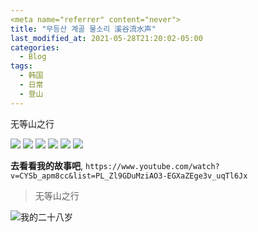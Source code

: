 ```yaml
---
<meta name="referrer" content="never">
title: "무등산 계골 물소리 溪谷流水声"
last_modified_at: 2021-05-28T21:20:02-05:00
categories:
  - Blog
tags:
  - 韩国
  - 日常
  - 登山
---
```


无等山之行

<image src="http://m.qpic.cn/psc?/V509PKEk2wDpi81CQ7hL126LGL092Uzy/TmEUgtj9EK6.7V8ajmQrEO.jlWhrbCrxpi02T6o1VIXR5b2oWaW0vsxWIhwn376qdznk0FRhWoajRhPf9mi.gTYhmc*Ojmo*yb5LcaAwbl4!/b&bo=OASgBTgEoAUBGT4!&rf=viewer_4">
<image src="http://m.qpic.cn/psc?/V509PKEk2wDpi81CQ7hL126LGL092Uzy/TmEUgtj9EK6.7V8ajmQrEO.jlWhrbCrxpi02T6o1VIXR5b2oWaW0vsxWIhwn376qdznk0FRhWoajRhPf9mi.gTYhmc*Ojmo*yb5LcaAwbl4!/b&bo=OASgBTgEoAUBGT4!&rf=viewer_4">
<image src="http://m.qpic.cn/psc?/V509PKEk2wDpi81CQ7hL126LGL092Uzy/TmEUgtj9EK6.7V8ajmQrEO.jlWhrbCrxpi02T6o1VIXR5b2oWaW0vsxWIhwn376qdznk0FRhWoajRhPf9mi.gTYhmc*Ojmo*yb5LcaAwbl4!/b&bo=OASgBTgEoAUBGT4!&rf=viewer_4">
<image src="http://m.qpic.cn/psc?/V509PKEk2wDpi81CQ7hL126LGL092Uzy/TmEUgtj9EK6.7V8ajmQrEO.jlWhrbCrxpi02T6o1VIXR5b2oWaW0vsxWIhwn376qdznk0FRhWoajRhPf9mi.gTYhmc*Ojmo*yb5LcaAwbl4!/b&bo=OASgBTgEoAUBGT4!&rf=viewer_4">
<image src="http://m.qpic.cn/psc?/V509PKEk2wDpi81CQ7hL126LGL092Uzy/TmEUgtj9EK6.7V8ajmQrEO.jlWhrbCrxpi02T6o1VIXR5b2oWaW0vsxWIhwn376qdznk0FRhWoajRhPf9mi.gTYhmc*Ojmo*yb5LcaAwbl4!/b&bo=OASgBTgEoAUBGT4!&rf=viewer_4">
<image src="http://m.qpic.cn/psc?/V509PKEk2wDpi81CQ7hL126LGL092Uzy/TmEUgtj9EK6.7V8ajmQrEO.jlWhrbCrxpi02T6o1VIXR5b2oWaW0vsxWIhwn376qdznk0FRhWoajRhPf9mi.gTYhmc*Ojmo*yb5LcaAwbl4!/b&bo=OASgBTgEoAUBGT4!&rf=viewer_4">

**去看看我的故事吧**, `https://www.youtube.com/watch?v=CYSb_apm8cc&list=PL_Zl9GDuMziAO3-EGXaZEge3v_uqTl6Jx`

> 无等山之行

![我的二十八岁]()
